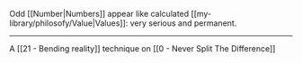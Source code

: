 Odd [[Number|Numbers]] appear like calculated [[my-library/philosofy/Value|Values]]: very serious and permanent.

---

A [[21 - Bending reality]] technique on [[0 - Never Split The Difference]]